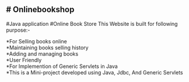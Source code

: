 <h2># Onlinebookshop</h2>
#Java application
#Online Book Store
This Website is built for following purpose:-<br/>

*For Selling books online<br/>
*Maintaining books selling history<br/>
*Adding and managing books<br/>
*User Friendly<br/>
*For Implemention of Generic Servlets in Java<br/>
*This is a Mini-project developed using Java, Jdbc, And Generic Servlets<br/>
